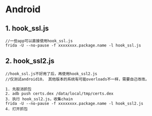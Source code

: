# Android

## 1. hook_ssl.js

```text
//一些app可以直接使用hook_ssl.js
frida -U --no-pause -f xxxxxxxx.package.name -l hook_ssl.js
```

## 2. hook_ssl2.js

```text
//hook_ssl.js不好用了后，再使用hook_ssl2.js
//仅测试android10， 其他版本的系统有可能overloads不一样，需要自己改改。

1. 先取消抓包
2. adb push certs.dex /data/local/tmp/certs.dex
3. 执行 hook_ssl2.js，收集chain
frida -U --no-pause -f xxxxxxxx.package.name -l hook_ssl2.js
4. 打开抓包
```
